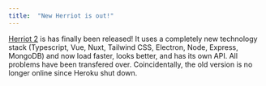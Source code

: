 ```yaml
---
title:  "New Herriot is out!"
---
```

[Herriot 2](https://herriot.tk/) is has finally been released! It uses a completely new technology stack (Typescript, Vue, Nuxt, Tailwind CSS, Electron, Node, Express, MongoDB) and now load faster, looks better, and has its own API. All problems have been transfered over. Coincidentally, the old version is no longer online since Heroku shut down.